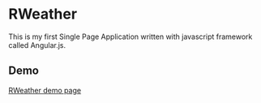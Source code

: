 # RWeather 

This is my first Single Page Application written with javascript framework called Angular.js. 

## Demo

[RWeather demo page](http://riston.github.io/rweather)